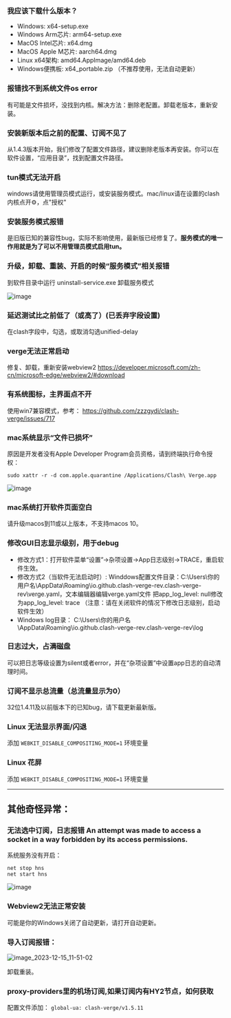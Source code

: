 ### 我应该下载什么版本？

- Windows: x64-setup.exe
- Windows Arm芯片: arm64-setup.exe
- MacOS Intel芯片: x64.dmg
- MacOS Apple M芯片: aarch64.dmg
- Linux x64架构: amd64.AppImage/amd64.deb
- Windows便携板: x64_portable.zip （不推荐使用，无法自动更新）

### 报错找不到系统文件os error

有可能是文件损坏，没找到内核。解决方法：删除老配置。卸载老版本，重新安装。

### 安装新版本后之前的配置、订阅不见了

从1.4.3版本开始，我们修改了配置文件路径，建议删除老版本再安装。你可以在软件设置，“应用目录”，找到配置文件路径。

### tun模式无法开启

windows请使用管理员模式运行，或安装服务模式。mac/linux请在设置的clash内核点开⚙️，点"授权"

### 安装服务模式报错

是旧版已知的兼容性bug，实际不影响使用，最新版已经修复了。**服务模式的唯一作用就是为了可以不用管理员模式启用tun。**

### 升级，卸载、重装、开启的时候“服务模式”相关报错

到软件目录中运行 uninstall-service.exe 卸载服务模式

![image](https://github.com/clash-verge-rev/clash-verge-rev/assets/96291150/e2b58ae9-3133-4948-9b3b-d0f1a7ad359f)

### 延迟测试比之前低了（或高了）(已丢弃字段设置)

在clash字段中，勾选，或取消勾选unified-delay

### verge无法正常启动

修复、卸载，重新安装webview2 https://developer.microsoft.com/zh-cn/microsoft-edge/webview2/#download

### 有系统图标，主界面点不开

使用win7兼容模式，参考： https://github.com/zzzgydi/clash-verge/issues/717

### mac系统显示“文件已损坏”

原因是开发者没有Apple Developer Program会员资格，请到终端执行命令授权：

`sudo xattr -r -d com.apple.quarantine /Applications/Clash\ Verge.app`

![image](https://github.com/clash-verge-rev/clash-verge-rev/assets/96291150/4974387f-7001-43ce-9e3e-a9a820e62a66)

### mac系统打开软件页面空白

请升级macos到11或以上版本，不支持macos 10。

### 修改GUI日志显示级别，用于debug

- 修改方式1：打开软件菜单“设置”->杂项设置->App日志级别->TRACE，重启软件生效。
- 修改方式2（当软件无法启动时）: 
Winddows配置文件目录：C:\Users\你的用户名\AppData\Roaming\io.github.clash-verge-rev.clash-verge-rev\verge.yaml，文本编辑器编辑verge.yaml文件
把app_log_level: null修改为app_log_level: trace （注意：请在关闭软件的情况下修改日志级别，启动软件生效）
- Windows log目录：
C:\Users\你的用户名\AppData\Roaming\io.github.clash-verge-rev.clash-verge-rev\log

### 日志过大，占满磁盘

可以把日志等级设置为silent或者error，并在“杂项设置”中设置app日志的自动清理时间。

### 订阅不显示总流量（总流量显示为0）

32位1.4.11及以前版本下的已知bug，请下载更新最新版。

### Linux 无法显示界面/闪退

添加 `WEBKIT_DISABLE_COMPOSITING_MODE=1` 环境变量

### Linux 花屏

添加 `WEBKIT_DISABLE_COMPOSITING_MODE=1` 环境变量

---

## 其他奇怪异常：

### 无法选中订阅，日志报错 An attempt was made to access a socket in a way forbidden by its access permissions. 

系统服务没有开启：
```
net stop hns
net start hns
```
![image](https://github.com/clash-verge-rev/clash-verge-rev/assets/96291150/47783265-4d3f-414d-b28a-a4fecd9079bf)

### Webview2无法正常安装

可能是你的Windows关闭了自动更新，请打开自动更新。

### 导入订阅报错：

![image_2023-12-15_11-51-02](https://github.com/clash-verge-rev/clash-verge-rev/assets/96291150/8ba1e0c8-a711-4b78-97db-bc947e25f499)

卸载重装。

### proxy-providers里的机场订阅,如果订阅内有HY2节点，如何获取
配置文件添加：
```global-ua: clash-verge/v1.5.11```
